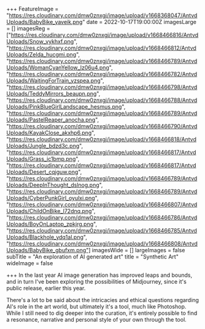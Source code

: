+++
FeatureImage = "https://res.cloudinary.com/dmw0znxgj/image/upload/v1668368047/AntvdUploads/BabyBike_yaveik.png"
date = 2022-10-17T19:00:00Z
imagesLarge = []
imagesReg = ["https://res.cloudinary.com/dmw0znxgj/image/upload/v1668466816/AntvdUploads/Snow_vykhxf.png", "https://res.cloudinary.com/dmw0znxgj/image/upload/v1668466812/AntvdUploads/Zelda_hucgmi.png", "https://res.cloudinary.com/dmw0znxgj/image/upload/v1668466789/AntvdUploads/WomanCyanYellow_lz06u4.png", "https://res.cloudinary.com/dmw0znxgj/image/upload/v1668466782/AntvdUploads/WaitingForTrain_yzspea.png", "https://res.cloudinary.com/dmw0znxgj/image/upload/v1668466798/AntvdUploads/TeddyMirrors_beaupn.png", "https://res.cloudinary.com/dmw0znxgj/image/upload/v1668466788/AntvdUploads/PinkBlueGirlLandscape_hesmus.png", "https://res.cloudinary.com/dmw0znxgj/image/upload/v1668466789/AntvdUploads/PastelReaper_anocha.png", "https://res.cloudinary.com/dmw0znxgj/image/upload/v1668466790/AntvdUploads/KayakClose_akxhp6.png", "https://res.cloudinary.com/dmw0znxgj/image/upload/v1668466818/AntvdUploads/Jungle_bdzd3c.png", "https://res.cloudinary.com/dmw0znxgj/image/upload/v1668466817/AntvdUploads/Grass_ic1bmp.png", "https://res.cloudinary.com/dmw0znxgj/image/upload/v1668466817/AntvdUploads/Desert_cqjguw.png", "https://res.cloudinary.com/dmw0znxgj/image/upload/v1668466789/AntvdUploads/DeepInThought_dslnog.png", "https://res.cloudinary.com/dmw0znxgj/image/upload/v1668466789/AntvdUploads/CyberPunkGirl_oyulxi.png", "https://res.cloudinary.com/dmw0znxgj/image/upload/v1668466807/AntvdUploads/ChildOnBike_l72dnq.png", "https://res.cloudinary.com/dmw0znxgj/image/upload/v1668466786/AntvdUploads/BoyOnLaptop_zpkjrg.png", "https://res.cloudinary.com/dmw0znxgj/image/upload/v1668466785/AntvdUploads/Blackhole_ydq1al.png", "https://res.cloudinary.com/dmw0znxgj/image/upload/v1668466808/AntvdUploads/BabyBike_gbufxm.png"]
imagesWide = []
largeImages = false
subTitle = "An exploration of AI generated art"
title = "Synthetic Art"
wideImage = false

+++
In the last year AI image generation has improved leaps and bounds, and in turn I've been exploring the possibilities of Midjourney, since it's public release, earlier this year.

There's a lot to be said about the intricacies and ethical questions regarding AI's role in the art world, but ultimately it's a tool, much like Photoshop. While I still need to dig deeper into the curation, it's entirely possible to find a resonance, narrative and personal style of your own through the tool.